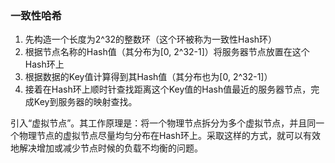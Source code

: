 

### 一致性哈希
1. 先构造一个长度为2^32的整数环（这个环被称为一致性Hash环）
2. 根据节点名称的Hash值（其分布为[0, 2^32-1]）将服务器节点放置在这个Hash环上
3. 根据数据的Key值计算得到其Hash值（其分布也为[0, 2^32-1]）
4. 接着在Hash环上顺时针查找距离这个Key值的Hash值最近的服务器节点，完成Key到服务器的映射查找。

引入“虚拟节点”。其工作原理是：将一个物理节点拆分为多个虚拟节点，并且同一个物理节点的虚拟节点尽量均匀分布在Hash环上。采取这样的方式，就可以有效地解决增加或减少节点时候的负载不均衡的问题。